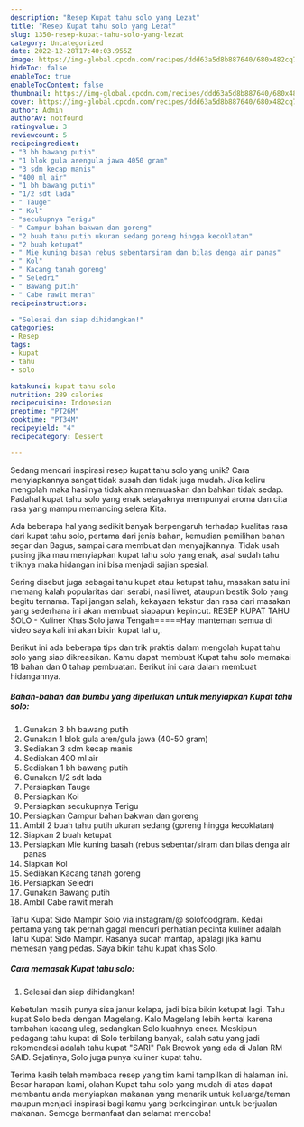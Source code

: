 ```yaml
---
description: "Resep Kupat tahu solo yang Lezat"
title: "Resep Kupat tahu solo yang Lezat"
slug: 1350-resep-kupat-tahu-solo-yang-lezat
category: Uncategorized
date: 2022-12-28T17:40:03.955Z
image: https://img-global.cpcdn.com/recipes/ddd63a5d8b887640/680x482cq70/kupat-tahu-solo-foto-resep-utama.jpg
hideToc: false
enableToc: true
enableTocContent: false
thumbnail: https://img-global.cpcdn.com/recipes/ddd63a5d8b887640/680x482cq70/kupat-tahu-solo-foto-resep-utama.jpg
cover: https://img-global.cpcdn.com/recipes/ddd63a5d8b887640/680x482cq70/kupat-tahu-solo-foto-resep-utama.jpg
author: Admin
authorAv: notfound
ratingvalue: 3
reviewcount: 5
recipeingredient:
- "3 bh bawang putih"
- "1 blok gula arengula jawa 4050 gram"
- "3 sdm kecap manis"
- "400 ml air"
- "1 bh bawang putih"
- "1/2 sdt lada"
- " Tauge"
- " Kol"
- "secukupnya Terigu"
- " Campur bahan bakwan dan goreng"
- "2 buah tahu putih ukuran sedang goreng hingga kecoklatan"
- "2 buah ketupat"
- " Mie kuning basah rebus sebentarsiram dan bilas denga air panas"
- " Kol"
- " Kacang tanah goreng"
- " Seledri"
- " Bawang putih"
- " Cabe rawit merah"
recipeinstructions:

- "Selesai dan siap dihidangkan!"
categories:
- Resep
tags:
- kupat
- tahu
- solo

katakunci: kupat tahu solo 
nutrition: 289 calories
recipecuisine: Indonesian
preptime: "PT26M"
cooktime: "PT34M"
recipeyield: "4"
recipecategory: Dessert

---
```





Sedang mencari inspirasi resep kupat tahu solo yang unik? Cara menyiapkannya sangat tidak susah dan tidak juga mudah. Jika keliru mengolah maka hasilnya tidak akan memuaskan dan bahkan tidak sedap. Padahal kupat tahu solo yang enak selayaknya mempunyai aroma dan cita rasa yang mampu memancing selera Kita.





Ada beberapa hal yang sedikit banyak berpengaruh terhadap kualitas rasa dari kupat tahu solo, pertama dari jenis bahan, kemudian pemilihan bahan segar dan Bagus, sampai cara membuat dan menyajikannya. Tidak usah pusing jika mau menyiapkan kupat tahu solo yang enak,      asal sudah tahu triknya maka hidangan ini bisa menjadi sajian spesial.














Sering disebut juga sebagai tahu kupat atau ketupat tahu, masakan satu ini memang kalah popularitas dari serabi, nasi liwet, ataupun bestik Solo yang begitu ternama. Tapi jangan salah, kekayaan tekstur dan rasa dari masakan yang sederhana ini akan membuat siapapun kepincut. RESEP KUPAT TAHU SOLO - Kuliner Khas Solo jawa Tengah=====Hay manteman semua di video saya kali ini akan bikin kupat tahu,.






Berikut ini ada beberapa tips dan trik praktis dalam mengolah kupat tahu solo yang siap dikreasikan. Kamu dapat membuat Kupat tahu solo memakai 18 bahan dan 0 tahap pembuatan. Berikut ini cara dalam membuat hidangannya.

<!--inarticleads1-->

##### Bahan-bahan dan bumbu yang diperlukan untuk menyiapkan Kupat tahu solo:

1. Gunakan 3 bh bawang putih
1. Gunakan 1 blok gula aren/gula jawa (40-50 gram)
1. Sediakan 3 sdm kecap manis
1. Sediakan 400 ml air
1. Sediakan 1 bh bawang putih
1. Gunakan 1/2 sdt lada
1. Persiapkan  Tauge
1. Persiapkan  Kol
1. Persiapkan secukupnya Terigu
1. Persiapkan  Campur bahan bakwan dan goreng
1. Ambil 2 buah tahu putih ukuran sedang (goreng hingga kecoklatan)
1. Siapkan 2 buah ketupat
1. Persiapkan  Mie kuning basah (rebus sebentar/siram dan bilas denga air panas
1. Siapkan  Kol
1. Sediakan  Kacang tanah goreng
1. Persiapkan  Seledri
1. Gunakan  Bawang putih
1. Ambil  Cabe rawit merah


Tahu Kupat Sido Mampir Solo via instagram/@ solofoodgram. Kedai pertama yang tak pernah gagal mencuri perhatian pecinta kuliner adalah Tahu Kupat Sido Mampir. Rasanya sudah mantap, apalagi jika kamu memesan yang pedas. Saya bikin tahu kupat khas Solo. 

<!--inarticleads2-->

##### Cara memasak Kupat tahu solo:


1. Selesai dan siap dihidangkan!

Kebetulan masih punya sisa janur kelapa, jadi bisa bikin ketupat lagi. Tahu kupat Solo beda dengan Magelang. Kalo Magelang lebih kental karena tambahan kacang uleg, sedangkan Solo kuahnya encer. Meskipun pedagang tahu kupat di Solo terbilang banyak, salah satu yang jadi rekomendasi adalah tahu kupat &#34;SARI&#34; Pak Brewok yang ada di Jalan RM SAID. Sejatinya, Solo juga punya kuliner kupat tahu. 

Terima kasih telah membaca resep yang tim kami tampilkan di halaman ini. Besar harapan kami, olahan Kupat tahu solo yang mudah di atas dapat membantu anda menyiapkan makanan yang menarik untuk keluarga/teman maupun menjadi inspirasi bagi kamu yang berkeinginan untuk berjualan makanan. Semoga bermanfaat dan selamat mencoba!
